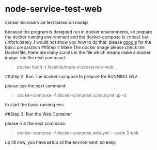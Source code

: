 # node-service-test-web

consul microservice test based on nodejs

because the program is designed  run in docker environments, so prepare the docker running 
environment and the  docker-compose is critical.
but unfortunately, I would not show you how to do that, please <a href="www.google.com">google</a> for the basic preparation
##Step 1: Make The docker image
please check the Dockerfile, there are many scripts in the file which means make a docker image. run the next command:
>docker build -t fasimito/node-microservice-web .

##Step 2: Run The docker-compose to prepare for RUNNING ENV.

please use the next command:

>docker-compose -f docker-compose.consul.yml up -d

to start the basic running env.

##Step 3: Run the Web Container

please run the next command:

>docker-compose -f docker-compose.web.yml --scale 3 web

up till now, you have setup all the environment. so easy.
